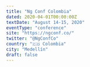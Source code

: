```yaml
---
title: "Ng Conf Colombia"
dated: 2020-04-01T00:00:00Z
textDate: "August 14-15, 2020"
eventType: "conference"
site: "https://ngconf.co/"
twitter: "@NgConfCo"
country: "🇨🇴 Colombia"
city: "Medellín"
draft: false
---
```

